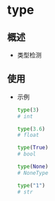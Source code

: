 # type

## 概述

+ 类型检测

## 使用

+ 示例

  ```py
  type(3)
  # int
  ```

  ```py
  type(3.6)
  # float
  ```

  ```py
  type(True)
  # bool
  ```

  ```py
  type(None)
  # NoneType
  ```

  ```py
  type("1")
  # str
  ```
